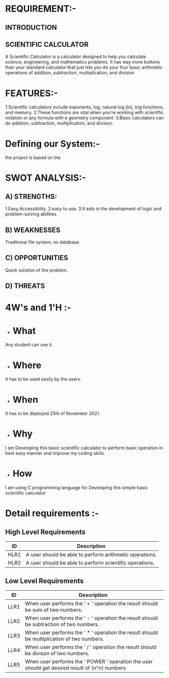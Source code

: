 # REQUIREMENT:-

## INTRODUCTION

## SCIENTIFIC CALCULATOR

A Scientific Calculator is a calculator designed to help you calculate science, engineering, and mathematics problems. 
It has way more buttons than your standard calculator that just lets you do your four basic arithmetic operations of 
addition, subtraction, multiplication, and division

# FEATURES:-

1.Scientific calculators include exponents, log, natural log (ln), trig functions, and memory.
2.These functions are vital when you're working with scientific notation or any formula with a geometry component. 
3.Basic calculators can do addition, subtraction, multiplication, and division.


# Defining our System:-

the project is based on the 

# SWOT ANALYSIS:-

 ## A) STRENGTHS:

1.Easy Accessibility.
2.easy to use.
3.It aids in the development of logic and problem-solving abilities.

 ## B) WEAKNESSES
 
Traditional file system, no database.

 ## C) OPPORTUNITIES
 
Quick solution of the problem.

 ## D) THREATS
 


# 4W's and 1'H :-

- # What

Any student can use it.

- # Where

It has to be used easily by the users.

- # When

It has to be deployed 25th of November 2021.

- # Why

I am Developing this basic scientific calculator to perform basic  operation in best easy manner and improve my coding skills.

- # How

I am using C programming language for Developing this simple basic scientific calculator

# Detail requirements :-



## High Level Requirements

| ID             | Description                                                           |
| ----------------- | ------------------------------------------------------------------ |
| HLR1 |A user should be able to perform arithmetic operations.|
| HLR2 |A user should be able to perform scientific operations.|


## Low Level Requirements

| ID             | Description                                                           |
| ----------------- | ------------------------------------------------------------------ |
| LLR1|When user performs the ' + ' operation the result should be sum of two numbers.|
| LLR2|When user performs the ' - ' operation the result should be subtraction of two numbers.|                                                                                                                                                 
| LLR3|When user performs the ' * ' operation the result should be multiplication of two numbers.|
| LLR4|When user performs the ' / ' operation the result should be divison of two numbers.|
| LLR5|When user performs the ' POWER ' operation the user should get desired result of (n^n) numbers|
 
